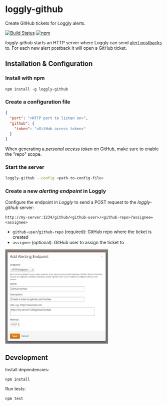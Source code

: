 loggly-github
=============
Create GitHub tickets for Loggly alerts.

[![Build Status](https://img.shields.io/travis/cargomedia/loggly-github/master.svg)](https://travis-ci.org/cargomedia/loggly-github)
[![npm](https://img.shields.io/npm/v/loggly-github.svg)](https://www.npmjs.com/package/loggly-github)

*loggly-github* starts an HTTP server where Loggly can send [alert postbacks](https://www.loggly.com/docs/alert-endpoints/) to.
For each new alert postback it will open a GitHub ticket.


Installation & Configuration
----------------------------
### Install with npm
```
npm install -g loggly-github
```

### Create a configuration file
```json
{
  "port": "<HTTP port to listen on>",
  "github": {
    "token": "<GitHub access token>"
  }
}
```
When generating a [*personal access token*](https://github.com/settings/tokens) on GitHub, make sure to enable the "repo" scope.

### Start the server
```sh
loggly-github --config <path-to-config-file>
```

### Create a new *alerting endpoint* in Loggly
Configure the endpoint in *Loggly* to send a POST request to the *loggly-github* server:
```
http://my-server:1234/github/<github-user>/<github-repo>?assignee=<assignee>
```
- `github-user`/`github-repo` (required): GitHub repo where the ticket is created
- `assignee` (optional): GitHub user to assign the ticket to

<img src="docu/img/loggly-alert-endpoint.png" height="300">


Development
-----------
Install dependencies:
```
npm install
```

Run tests:
```
npm test
```
